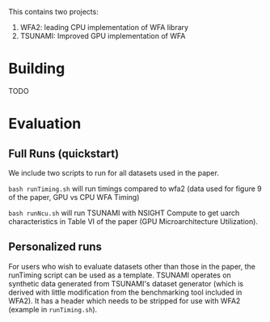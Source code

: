 This contains two projects:
1. WFA2: leading CPU implementation of WFA library
2. TSUNAMI: Improved GPU implementation of WFA

# Building
TODO
# Evaluation
## Full Runs (quickstart)
We include two scripts to run for all datasets used in the paper.

`bash runTiming.sh` will run timings compared to wfa2 (data used for figure 9 of
the paper, GPU vs CPU WFA Timing)

`bash runNcu.sh` will run TSUNAMI with NSIGHT Compute to get uarch
characteristics in Table VI of the paper (GPU Microarchitecture Utilization).
## Personalized runs
For users who wish to evaluate datasets other than those in the paper, the 
runTiming script can be used as a template. 
TSUNAMI operates on synthetic data generated from TSUNAMI's dataset
generator (which is derived with little modification from the benchmarking tool 
included in WFA2). It has a header which needs to be stripped for use with WFA2
(example in `runTiming.sh`).
